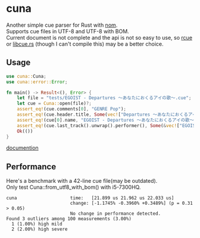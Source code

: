 # cuna

Another simple cue parser for Rust with [nom](https://github.com/Geal/nom).  
Supports cue files in UTF-8 and UTF-8 with BOM.  
Current document is not complete and the api is not so easy to use, so [rcue](https://github.com/gyng/rcue) or [libcue.rs](https://github.com/mistydemeo/libcue.rs) (though I can't compile this) may be a better choice.

## Usage
```rust
use cuna::Cuna;
use cuna::error::Error;

fn main() -> Result<(), Error> {
    let file = "tests/EGOIST - Departures ～あなたにおくるアイの歌～.cue";
    let cue = Cuna::open(file)?;
    assert_eq!(cue.comments[0], "GENRE Pop");
    assert_eq!(cue.header.title, Some(vec!["Departures ～あなたにおくるアイの歌～".to_owned()]));
    assert_eq!(cue[0].name, "EGOIST - Departures ～あなたにおくるアイの歌～.flac");
    assert_eq!(cue.last_track().unwrap().performer(), Some(&vec!["EGOIST".to_owned()]));
    Ok(())
}
```

[documention](https://docs.rs/cuna)

## Performance
Here's a benchmark with a 42-line cue file(may be outdated).  
Only test Cuna::from_utf8_with_bom() with i5-7300HQ.
``` 
cuna                    time:   [21.899 us 21.962 us 22.033 us]
                        change: [-1.1745% -0.3960% +0.3489%] (p = 0.31 > 0.05)
                        No change in performance detected.
Found 3 outliers among 100 measurements (3.00%)
  1 (1.00%) high mild
  2 (2.00%) high severe
```